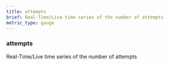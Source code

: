 ```yaml
---
title: attempts
brief: Real-Time/Live time series of the number of attempts
metric_type: gauge
---
```

### attempts

Real-Time/Live time series of the number of attempts